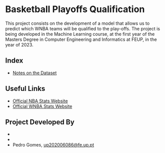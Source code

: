 # Basketball Playoffs Qualification
This project consists on the development of a model that allows us to predict which WNBA teams will be qualified to the play-offs. The project is being developed in the Machine Learning course, at the first year of the Masters Degree in Computer Engineering and Informatics at FEUP, in the year of 2023.
## Index
- [Notes on the Dataset](data_notes.md)
## Useful Links
- [Official NBA Stats Website](https://www.nba.com/stats)
- [Official WNBA Stats Website](https://stats.wnba.com/)
## Project Developed By
-
-
- Pedro Gomes, up202006086@fe.up.pt

